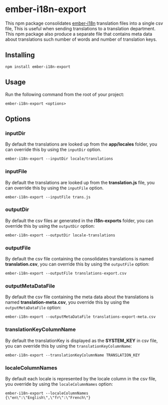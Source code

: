 # ember-i18n-export

This npm package consolidates [ember-i18n](https://github.com/jamesarosen/ember-i18n) translation files into a single csv file, This is useful when sending translations to a translation department. This npm package also produce a separate file that contains meta data about translations such number of words and number of translation keys.

## Installing
```code
npm install ember-i18n-export
```    
    
## Usage
Run the following command from the root of your project: 
```code
ember-i18n-export <options>
```
    
## Options

### inputDir
By default the translations are looked up from the <b>app/locales</b> folder, you can override this by using the <code>inputDir</code> option.
```code
ember-i18n-export --inputDir locale/translations
```

### inputFile
By default the translations are looked up from the <b>translation.js</b> file, you can override this by using the <code>inputFile</code> option.
```code
ember-i18n-export --inputFile trans.js
```

### outputDir

By default the csv files ar generated in the <b>i18n-exports</b> folder, you can override this by using the <code>outputDir</code> option:

```code
ember-i18n-export --outputDir locale-translations
```

### outputFile

By default the csv file containing the consolidates translations is named <b>translation.csv</b>, you can override this by using the <code>outputFile</code> option:

```code
ember-i18n-export --outputFile translations-export.csv
```

### outputMetaDataFile

By default the csv file containing the meta data about the translations is named <b>translation-meta.csv</b>, you override this by using the <code>outputMetaDataFile</code> option:

```code
ember-i18n-export --outputMetaDataFile translations-export-meta.csv
```

### translationKeyColumnName

By default the translationKey is displayed as the <b>SYSTEM_KEY</b> in csv file, you can override this by using the <code>translationKeyColumnName</code>:

```code
ember-i18n-export --translationKeyColumnName TRANSLATION_KEY
```

### localeColumnNames

By default each locale is represented by the locale column in the csv file, you override by using the <code>localeColumnNames</code> option:

```code
ember-i18n-export --localeColumnNames {\"en\":\"English\",\"fr\":\"French\"}
```
